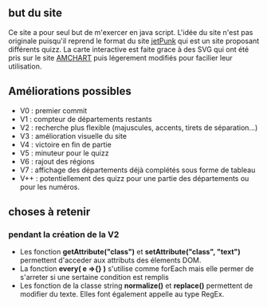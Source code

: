 ## but du site

Ce site a pour seul but de m'exercer en java script. 
L'idée du site n'est pas originale puisqu'il reprend le format du site [jetPunk](https://www.jetpunk.com/fr) qui est un site proposant différents quizz. 
La carte interactive est faite grace à des SVG qui ont été pris sur le site [AMCHART](https://www.amcharts.com/svg-maps/) puis légerement modifiés pour facilier leur utilisation. 

## Améliorations possibles

- V0 : premier commit
- V1 : compteur de départements restants
- V2 : recherche plus flexible (majuscules, accents, tirets de séparation...)
- V3 : amélioration visuelle du site
- V4 : victoire en fin de partie
- V5 : minuteur pour le quizz
- V6 : rajout des régions
- V7 : affichage des départements déjà complétés sous forme de tableau
- V++ : potentiellement des quizz pour une partie des départements ou pour les numéros.

## choses à retenir

### pendant la création de la V2
- Les fonction **getAttribute("class")** et **setAttribute("class", "text")** permettent d'acceder aux attributs des élements DOM.
- La fonction **every( e =>{} )** s'utilise comme forEach mais elle permer de s'arreter si une sertaine condition est remplis
- Les fonction de la classe string **normalize()** et **replace()** permettent de modifier du texte. Elles font également appelle au type RegEx.

